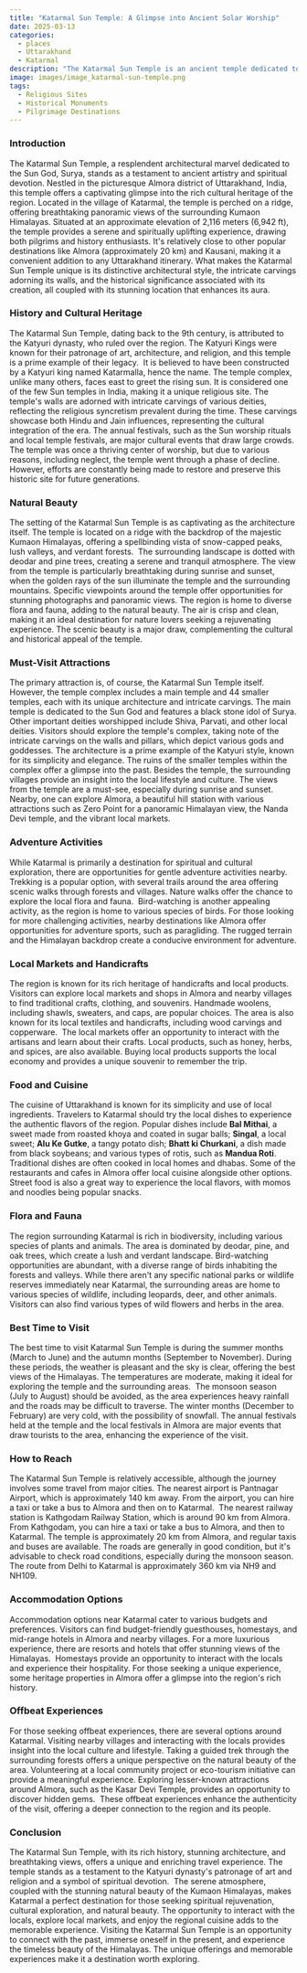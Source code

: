 ```yaml
---
title: "Katarmal Sun Temple: A Glimpse into Ancient Solar Worship"
date: 2025-03-13
categories:
  - places
  - Uttarakhand
  - Katarmal
description: "The Katarmal Sun Temple is an ancient temple dedicated to the Sun God (Surya) and is located in the town of Katarmal in Uttarakhand, India. Built by King Bhim Singh Rawat in the 12th century, this temple is a fine example of intricate stone carvings and unique architectural style. It is one of the best-preserved Sun temples in India and offers a glimpse into the ancient solar worship practices of the region."
image: images/image_katarmal-sun-temple.png
tags: 
  - Religious Sites
  - Historical Monuments
  - Pilgrimage Destinations
---
```



### **Introduction**

The Katarmal Sun Temple, a resplendent architectural marvel dedicated to the Sun God, Surya, stands as a testament to ancient artistry and spiritual devotion. Nestled in the picturesque Almora district of Uttarakhand, India, this temple offers a captivating glimpse into the rich cultural heritage of the region. Located in the village of Katarmal, the temple is perched on a ridge, offering breathtaking panoramic views of the surrounding Kumaon Himalayas. Situated at an approximate elevation of 2,116 meters (6,942 ft), the temple provides a serene and spiritually uplifting experience, drawing both pilgrims and history enthusiasts. It's relatively close to other popular destinations like Almora (approximately 20 km) and Kausani, making it a convenient addition to any Uttarakhand itinerary. What makes the Katarmal Sun Temple unique is its distinctive architectural style, the intricate carvings adorning its walls, and the historical significance associated with its creation, all coupled with its stunning location that enhances its aura.

### **History and Cultural Heritage**

The Katarmal Sun Temple, dating back to the 9th century, is attributed to the Katyuri dynasty, who ruled over the region. The Katyuri Kings were known for their patronage of art, architecture, and religion, and this temple is a prime example of their legacy. <image placeholder="Katarmal Sun Temple Historical Overview"> It is believed to have been constructed by a Katyuri king named Katarmalla, hence the name. The temple complex, unlike many others, faces east to greet the rising sun. It is considered one of the few Sun temples in India, making it a unique religious site. The temple's walls are adorned with intricate carvings of various deities, reflecting the religious syncretism prevalent during the time. These carvings showcase both Hindu and Jain influences, representing the cultural integration of the era. The annual festivals, such as the Sun worship rituals and local temple festivals, are major cultural events that draw large crowds. The temple was once a thriving center of worship, but due to various reasons, including neglect, the temple went through a phase of decline. However, efforts are constantly being made to restore and preserve this historic site for future generations.

###  **Natural Beauty**

The setting of the Katarmal Sun Temple is as captivating as the architecture itself. The temple is located on a ridge with the backdrop of the majestic Kumaon Himalayas, offering a spellbinding vista of snow-capped peaks, lush valleys, and verdant forests. <image placeholder="Scenic View from Katarmal Sun Temple"> The surrounding landscape is dotted with deodar and pine trees, creating a serene and tranquil atmosphere. The view from the temple is particularly breathtaking during sunrise and sunset, when the golden rays of the sun illuminate the temple and the surrounding mountains. Specific viewpoints around the temple offer opportunities for stunning photographs and panoramic views. The region is home to diverse flora and fauna, adding to the natural beauty. The air is crisp and clean, making it an ideal destination for nature lovers seeking a rejuvenating experience. The scenic beauty is a major draw, complementing the cultural and historical appeal of the temple.

### **Must-Visit Attractions**

The primary attraction is, of course, the Katarmal Sun Temple itself. <image placeholder="Katarmal Sun Temple Main Idol"> However, the temple complex includes a main temple and 44 smaller temples, each with its unique architecture and intricate carvings. The main temple is dedicated to the Sun God and features a black stone idol of Surya. Other important deities worshipped include Shiva, Parvati, and other local deities. Visitors should explore the temple's complex, taking note of the intricate carvings on the walls and pillars, which depict various gods and goddesses. The architecture is a prime example of the Katyuri style, known for its simplicity and elegance. The ruins of the smaller temples within the complex offer a glimpse into the past. Besides the temple, the surrounding villages provide an insight into the local lifestyle and culture. The views from the temple are a must-see, especially during sunrise and sunset. Nearby, one can explore Almora, a beautiful hill station with various attractions such as Zero Point for a panoramic Himalayan view, the Nanda Devi temple, and the vibrant local markets.

### **Adventure Activities**

While Katarmal is primarily a destination for spiritual and cultural exploration, there are opportunities for gentle adventure activities nearby. Trekking is a popular option, with several trails around the area offering scenic walks through forests and villages. Nature walks offer the chance to explore the local flora and fauna. <image placeholder="Trekking Trail near Katarmal Sun Temple"> Bird-watching is another appealing activity, as the region is home to various species of birds. For those looking for more challenging activities, nearby destinations like Almora offer opportunities for adventure sports, such as paragliding. The rugged terrain and the Himalayan backdrop create a conducive environment for adventure.

### **Local Markets and Handicrafts**

The region is known for its rich heritage of handicrafts and local products. Visitors can explore local markets and shops in Almora and nearby villages to find traditional crafts, clothing, and souvenirs. Handmade woolens, including shawls, sweaters, and caps, are popular choices. The area is also known for its local textiles and handicrafts, including wood carvings and copperware. <image placeholder="Local Handicrafts from Almora"> The local markets offer an opportunity to interact with the artisans and learn about their crafts. Local products, such as honey, herbs, and spices, are also available. Buying local products supports the local economy and provides a unique souvenir to remember the trip.

### **Food and Cuisine**

The cuisine of Uttarakhand is known for its simplicity and use of local ingredients. Travelers to Katarmal should try the local dishes to experience the authentic flavors of the region. Popular dishes include **Bal Mithai**, a sweet made from roasted khoya and coated in sugar balls; **Singal**, a local sweet; **Alu Ke Gutke**, a tangy potato dish; **Bhatt ki Churkani**, a dish made from black soybeans; and various types of rotis, such as **Mandua Roti**. <image placeholder="Uttarakhandi Cuisine"> Traditional dishes are often cooked in local homes and dhabas. Some of the restaurants and cafes in Almora offer local cuisine alongside other options. Street food is also a great way to experience the local flavors, with momos and noodles being popular snacks.

### **Flora and Fauna**

The region surrounding Katarmal is rich in biodiversity, including various species of plants and animals. The area is dominated by deodar, pine, and oak trees, which create a lush and verdant landscape. Bird-watching opportunities are abundant, with a diverse range of birds inhabiting the forests and valleys. While there aren't any specific national parks or wildlife reserves immediately near Katarmal, the surrounding areas are home to various species of wildlife, including leopards, deer, and other animals. Visitors can also find various types of wild flowers and herbs in the area.

### **Best Time to Visit**

The best time to visit Katarmal Sun Temple is during the summer months (March to June) and the autumn months (September to November). During these periods, the weather is pleasant and the sky is clear, offering the best views of the Himalayas. The temperatures are moderate, making it ideal for exploring the temple and the surrounding areas. <image placeholder="Best Time to Visit Katarmal Sun Temple"> The monsoon season (July to August) should be avoided, as the area experiences heavy rainfall and the roads may be difficult to traverse. The winter months (December to February) are very cold, with the possibility of snowfall. The annual festivals held at the temple and the local festivals in Almora are major events that draw tourists to the area, enhancing the experience of the visit.

### **How to Reach**

The Katarmal Sun Temple is relatively accessible, although the journey involves some travel from major cities. The nearest airport is Pantnagar Airport, which is approximately 140 km away. From the airport, you can hire a taxi or take a bus to Almora and then on to Katarmal. <image placeholder="How to Reach Katarmal Sun Temple Map"> The nearest railway station is Kathgodam Railway Station, which is around 90 km from Almora. From Kathgodam, you can hire a taxi or take a bus to Almora, and then to Katarmal. The temple is approximately 20 km from Almora, and regular taxis and buses are available. The roads are generally in good condition, but it's advisable to check road conditions, especially during the monsoon season. The route from Delhi to Katarmal is approximately 360 km via NH9 and NH109.

### **Accommodation Options**

Accommodation options near Katarmal cater to various budgets and preferences. Visitors can find budget-friendly guesthouses, homestays, and mid-range hotels in Almora and nearby villages. For a more luxurious experience, there are resorts and hotels that offer stunning views of the Himalayas. <image placeholder="Accommodation options near Katarmal Sun Temple"> Homestays provide an opportunity to interact with the locals and experience their hospitality. For those seeking a unique experience, some heritage properties in Almora offer a glimpse into the region's rich history.

### **Offbeat Experiences**

For those seeking offbeat experiences, there are several options around Katarmal. Visiting nearby villages and interacting with the locals provides insight into the local culture and lifestyle. Taking a guided trek through the surrounding forests offers a unique perspective on the natural beauty of the area.  Volunteering at a local community project or eco-tourism initiative can provide a meaningful experience. Exploring lesser-known attractions around Almora, such as the Kasar Devi Temple, provides an opportunity to discover hidden gems. <image placeholder="Offbeat Experience near Katarmal"> These offbeat experiences enhance the authenticity of the visit, offering a deeper connection to the region and its people.

### **Conclusion**

The Katarmal Sun Temple, with its rich history, stunning architecture, and breathtaking views, offers a unique and enriching travel experience. The temple stands as a testament to the Katyuri dynasty's patronage of art and religion and a symbol of spiritual devotion. <image placeholder="Conclusion Image Katarmal Sun Temple"> The serene atmosphere, coupled with the stunning natural beauty of the Kumaon Himalayas, makes Katarmal a perfect destination for those seeking spiritual rejuvenation, cultural exploration, and natural beauty. The opportunity to interact with the locals, explore local markets, and enjoy the regional cuisine adds to the memorable experience. Visiting the Katarmal Sun Temple is an opportunity to connect with the past, immerse oneself in the present, and experience the timeless beauty of the Himalayas. The unique offerings and memorable experiences make it a destination worth exploring.


